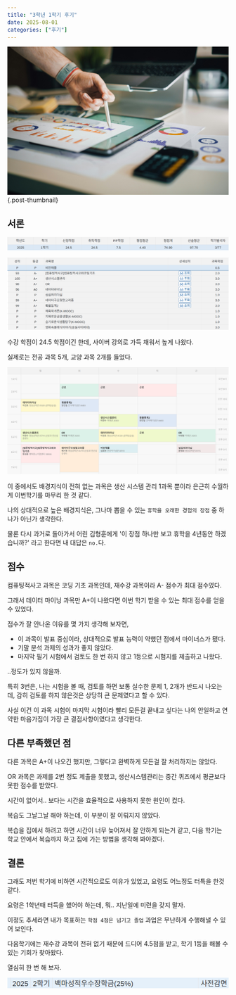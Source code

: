 ```yaml
---
title: "3학년 1학기 후기"
date: 2025-08-01
categories: ["후기"]
---
```


![](/img/stat-thumb.jpg){.post-thumbnail}

## 서론

![학기 점수](img/2025-08-01-03-05-44.png)

![과목 점수](img/2025-08-01-16-39-50.png)

수강 학점이 24.5 학점이긴 한데, 사이버 강의로 가득 채워서 높게 나왔다.

실제로는 전공 과목 5개, 교양 과목 2개를 들었다.

![시간표](img/2025-08-01-03-23-22.png)

이 중에서도 배경지식이 전혀 없는 과목은 생산 시스템 관리 1과목 뿐이라 은근히 수월하게 이번학기를 마무리 한 것 같다.

나의 상대적으로 높은 배경지식은, 그나마 뽑을 수 있는 `휴학을 오래한 경험의 장점` 중 하나가 아닌가 생각한다.

물론 다시 과거로 돌아가서 어린 김형훈에게 '이 장점 하나만 보고 휴학을 4년동안 하겠습니까?' 라고 한다면 내 대답은 `no.`다.

## 점수

컴퓨팅적사고 과목은 코딩 기초 과목인데, 재수강 과목이라 A- 점수가 최대 점수였다.

그래서 데이터 마이닝 과목만 A+이 나왔다면 이번 학기 받을 수 있는 최대 점수를 얻을 수 있었다.

점수가 잘 안나온 이유를 몇 가지 생각해 보자면,

- 이 과목이 발표 중심이라, 상대적으로 발표 능력이 약했던 점에서 마이너스가 됐다.
- 기말 분석 과제의 성과가 좋지 않았다.
- 마지막 필기 시험에서 검토도 한 번 하지 않고 1등으로 시험지를 제출하고 나왔다.

..정도가 있지 않을까.

특히 3번은, 나는 시험을 볼 때, 검토를 하면 보통 실수한 문제 1, 2개가 반드시 나오는데, 감히 검토를 하지 않은것은 상당히 큰 문제였다고 할 수 있다.

사실 이건 이 과목 시험이 마지막 시험이라 빨리 모든걸 끝내고 싶다는 나의 안일하고 연약한 마음가짐이 가장 큰 결점사항이였다고 생각한다.

## 다른 부족했던 점

다른 과목은 A+이 나오긴 했지만, 그렇다고 완벽하게 모든걸 잘 처리하지는 않았다.

OR 과목은 과제를 2번 정도 제출을 못했고, 생산시스템관리는 중간 퀴즈에서 평균보다 못한 점수를 받았다.

시간이 없어서.. 보다는 시간을 효율적으로 사용하지 못한 원인이 컸다.

복습도 그날그날 해야 하는데, 이 부분이 잘 이뤄지지 않았다.

복습을 집에서 하려고 하면 시간이 너무 늦어져서 잘 안하게 되는거 같고, 다음 학기는 학교 안에서 복습까지 하고 집에 가는 방법을 생각해 봐야겠다.

## 결론

그래도 저번 학기에 비하면 시간적으로도 여유가 있었고, 요령도 어느정도 터특을 한것 같다.

요령은 1학년때 터득을 했어야 하는데, 뭐.. 지난일에 미련을 갖지 말자.

이정도 추세라면 내가 목표하는 `학점 4점은 넘기고 졸업` 과업은 무난하게 수행해낼 수 있어 보인다.

다음학기에는 재수강 과목이 전혀 없기 때문에 드디어 4.5점을 받고, 학기 1등을 해볼 수 있는 기회가 찾아왔다.

열심히 한 번 해 보자.

![이번에도 어김없이 장학금은 25%](img/2025-08-01-16-39-04.png)

